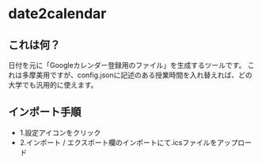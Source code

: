 # date2calendar

## これは何？

日付を元に「Googleカレンダー登録用のファイル」を生成するツールです。
これは多摩美用ですが、config.jsonに記述のある授業時間を入れ替えれば、どの大学でも汎用的に使えます。

## インポート手順

- 1.設定アイコンをクリック
- 2.インポート / エクスポート欄のインポートにて.icsファイルをアップロード
